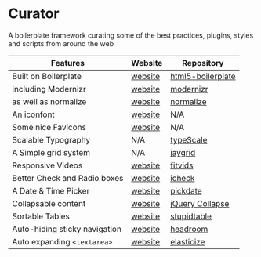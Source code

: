 Curator
=======

A boilerplate framework curating some of the best practices, plugins, styles and scripts from around the web

|Features|Website|Repository|
|--------|-------|----------|
|Built on Boilerplate|[website](https://html5boilerplate.com/)|[html5-boilerplate](https://github.com/h5bp/html5-boilerplate/tree/v4.3.0)|
|including Modernizr|[website](http://modernizr.com/)|[modernizr](https://github.com/Modernizr/Modernizr)|
|as well as normalize|[website](http://nicolasgallagher.com/about-normalize-css/)|[normalize](https://github.com/necolas/normalize.css)|
|An iconfont|[website](https://icomoon.io/)|N/A|
|Some nice Favicons|[website](http://realfavicongenerator.net/)|N/A|
|Scalable Typography|N/A|[typeScale](https://github.com/Paul-Browne/typeScale)|
|A Simple grid system|N/A|[jaygrid](https://github.com/Paul-Browne/jaygrid)|
|Responsive Videos|[website](http://fitvidsjs.com/)|[fitvids](https://github.com/davatron5000/FitVids.js)|
|Better Check and Radio boxes|[website](http://fronteed.com/iCheck/)|[icheck](https://github.com/fronteed/iCheck/)|
|A Date & Time Picker|[website](http://amsul.ca/pickadate.js/)|[pickdate](https://github.com/amsul/pickadate.js)|
|Collapsable content|[website](http://webcloud.se/jQuery-Collapse/)|[jQuery Collapse](https://github.com/danielstocks/jQuery-Collapse)|
|Sortable Tables|[website](http://joequery.github.io/Stupid-Table-Plugin/)|[stupidtable](https://github.com/joequery/Stupid-Table-Plugin)|
|Auto-hiding sticky navigation|[website](http://wicky.nillia.ms/headroom.js/)|[headroom](https://github.com/WickyNilliams/headroom.js)|
|Auto expanding `<textarea>`|[website](http://amsul.ca/elasticize.js/)|[elasticize](https://github.com/amsul/elasticize.js)|
